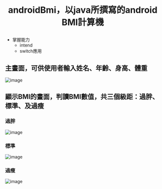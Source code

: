 # <p align="center">androidBmi，以java所撰寫的android BMI計算機</p>
- 掌握能力
  - intend
  - switch應用
## 主畫面，可供使用者輸入姓名、年齡、身高、體重
![image](https://user-images.githubusercontent.com/109893487/199660636-79a898d0-8af4-4bde-9c23-3898533fbbbb.png)

## 顯示BMI的畫面，判讀BMI數值，共三個級距：過胖、標準、及過瘦
### 過胖
![image](https://user-images.githubusercontent.com/109893487/199660985-3b06d2c9-1c93-4715-bf32-002e1319c965.png)
### 標準
![image](https://user-images.githubusercontent.com/109893487/199661048-68858bbb-fabb-42ff-b0b3-ff41a081519d.png)
### 過瘦
![image](https://user-images.githubusercontent.com/109893487/199661074-0c5666d8-d8b6-48a7-b0ab-94146b98b6de.png)

